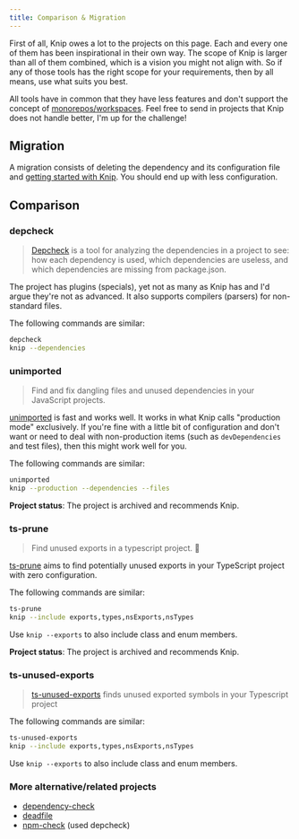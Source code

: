 ```yaml
---
title: Comparison & Migration
---
```


First of all, Knip owes a lot to the projects on this page. Each and every one
of them has been inspirational in their own way. The scope of Knip is larger
than all of them combined, which is a vision you might not align with. So if any
of those tools has the right scope for your requirements, then by all means, use
what suits you best.

All tools have in common that they have less features and don't support the
concept of [monorepos/workspaces][1]. Feel free to send in projects that Knip
does not handle better, I'm up for the challenge!

## Migration

A migration consists of deleting the dependency and its configuration file and
[getting started with Knip][2]. You should end up with less configuration.

## Comparison

### depcheck

> [Depcheck][3] is a tool for analyzing the dependencies in a project to see:
> how each dependency is used, which dependencies are useless, and which
> dependencies are missing from package.json.

The project has plugins (specials), yet not as many as Knip has and I'd argue
they're not as advanced. It also supports compilers (parsers) for non-standard
files.

The following commands are similar:

```sh
depcheck
knip --dependencies
```

### unimported

> Find and fix dangling files and unused dependencies in your JavaScript
> projects.

[unimported][4] is fast and works well. It works in what Knip calls "production
mode" exclusively. If you're fine with a little bit of configuration and don't
want or need to deal with non-production items (such as `devDependencies` and
test files), then this might work well for you.

The following commands are similar:

```sh
unimported
knip --production --dependencies --files
```

**Project status**: The project is archived and recommends Knip.

### ts-prune

> Find unused exports in a typescript project. 🛀

[ts-prune][5] aims to find potentially unused exports in your TypeScript project
with zero configuration.

The following commands are similar:

```sh
ts-prune
knip --include exports,types,nsExports,nsTypes
```

Use `knip --exports` to also include class and enum members.

**Project status**: The project is archived and recommends Knip.

### ts-unused-exports

> [ts-unused-exports][6] finds unused exported symbols in your Typescript
> project

The following commands are similar:

```sh
ts-unused-exports
knip --include exports,types,nsExports,nsTypes
```

Use `knip --exports` to also include class and enum members.

### More alternative/related projects

- [dependency-check][7]
- [deadfile][8]
- [npm-check][9] (used depcheck)

[1]: ../features/monorepos-and-workspaces.md
[2]: ../overview/getting-started.mdx
[3]: https://github.com/depcheck/depcheck
[4]: https://github.com/smeijer/unimported
[5]: https://github.com/nadeesha/ts-prune
[6]: https://github.com/pzavolinsky/ts-unused-exports
[7]: https://github.com/dependency-check-team/dependency-check
[8]: https://github.com/M-Izadmehr/deadfile
[9]: https://github.com/dylang/npm-check
